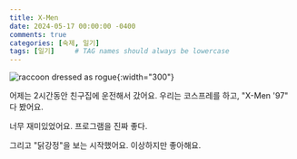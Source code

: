```yaml
---
title: X-Men
date: 2024-05-17 00:00:00 -0400
comments: true
categories: [숙제, 일기]
tags: [일기]     # TAG names should always be lowercase
---
```


![raccoon dressed as rogue](https://images-wixmp-ed30a86b8c4ca887773594c2.wixmp.com/f/77fb259c-9ab2-44da-91b9-5cb95fe3ef08/dg8o1il-c5b2c3cb-22b8-4c8c-adbf-5b3585753ca8.jpg?token=eyJ0eXAiOiJKV1QiLCJhbGciOiJIUzI1NiJ9.eyJzdWIiOiJ1cm46YXBwOjdlMGQxODg5ODIyNjQzNzNhNWYwZDQxNWVhMGQyNmUwIiwiaXNzIjoidXJuOmFwcDo3ZTBkMTg4OTgyMjY0MzczYTVmMGQ0MTVlYTBkMjZlMCIsIm9iaiI6W1t7InBhdGgiOiJcL2ZcLzc3ZmIyNTljLTlhYjItNDRkYS05MWI5LTVjYjk1ZmUzZWYwOFwvZGc4bzFpbC1jNWIyYzNjYi0yMmI4LTRjOGMtYWRiZi01YjM1ODU3NTNjYTguanBnIn1dXSwiYXVkIjpbInVybjpzZXJ2aWNlOmZpbGUuZG93bmxvYWQiXX0.PayclmJyq-4EJSpqbmkzUwCpBmE4qOEtMhhEpoi0kBY){:width="300"}

어제는 2시간동안 친구집에 운전해서 갔어요. 우리는 코스프레를 하고, "X-Men '97" 다 봤어요. 

너무 재미있었어요. 프로그램을 진짜 좋다.

그리고 "닭강정"을 보는 시작했어요. 이상하지만 좋아해요.